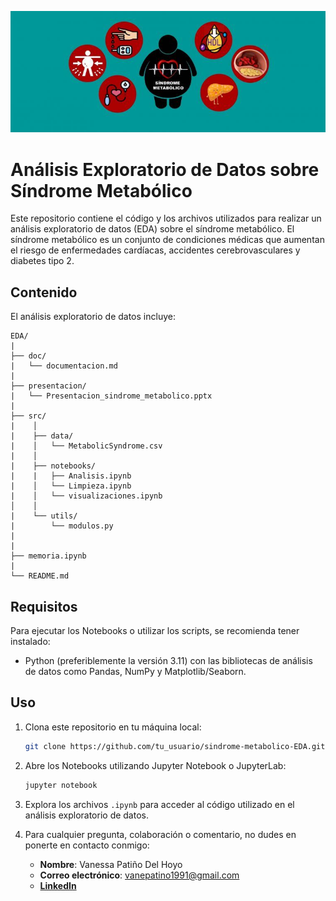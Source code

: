 ![](./img/20220318-Sindrome-Metabolico-762x294.jpg)

# Análisis Exploratorio de Datos sobre Síndrome Metabólico

Este repositorio contiene el código y los archivos utilizados para realizar un análisis exploratorio de datos (EDA) sobre el síndrome metabólico. El síndrome metabólico es un conjunto de condiciones médicas que aumentan el riesgo de enfermedades cardíacas, accidentes cerebrovasculares y diabetes tipo 2.

## Contenido

El análisis exploratorio de datos incluye:

    EDA/
    |
    ├── doc/
    |   └── documentacion.md
    |
    ├── presentacion/
    |   └── Presentacion_sindrome_metabolico.pptx
    |
    ├── src/
    |    │
    |    ├── data/
    |    │   └── MetabolicSyndrome.csv
    |    │
    |    ├── notebooks/
    |    |   ├── Analisis.ipynb
    |    │   └── Limpieza.ipynb
    |    │   └── visualizaciones.ipynb
    │    │
    |    └── utils/
    |        └── modulos.py
    |
    |
    ├── memoria.ipynb
    |
    └── README.md

## Requisitos

Para ejecutar los Notebooks o utilizar los scripts, se recomienda tener instalado:

- Python (preferiblemente la versión 3.11) con las bibliotecas de análisis de datos como Pandas, NumPy y Matplotlib/Seaborn.

## Uso

1. Clona este repositorio en tu máquina local:

    ```bash
    git clone https://github.com/tu_usuario/sindrome-metabolico-EDA.git
    ```

2. Abre los Notebooks utilizando Jupyter Notebook o JupyterLab:

    ```bash
    jupyter notebook
    ```

3. Explora los archivos `.ipynb` para acceder al código utilizado en el análisis exploratorio de datos.

4. Para cualquier pregunta, colaboración o comentario, no dudes en ponerte en contacto conmigo:

    - **Nombre**: Vanessa Patiño Del Hoyo
    - **Correo electrónico**: vanepatino1991@gmail.com
    - [**LinkedIn**](https://wwww.linkedin.com/in/vanessapatino)






